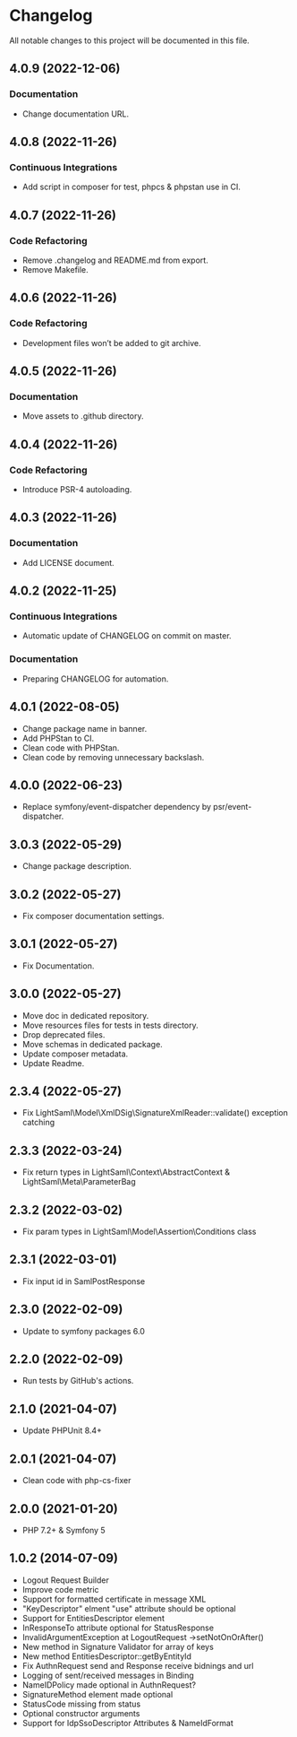 <!--- BEGIN HEADER -->
# Changelog

All notable changes to this project will be documented in this file.
<!--- END HEADER -->

## 4.0.9 (2022-12-06)

### Documentation

* Change documentation URL.

## 4.0.8 (2022-11-26)

### Continuous Integrations

* Add script in composer for test, phpcs & phpstan use in CI.

## 4.0.7 (2022-11-26)

### Code Refactoring

* Remove .changelog and README.md from export.
* Remove Makefile.

## 4.0.6 (2022-11-26)

### Code Refactoring

* Development files won’t be added to git archive.

## 4.0.5 (2022-11-26)

### Documentation

* Move assets to .github directory.

## 4.0.4 (2022-11-26)

### Code Refactoring

* Introduce PSR-4 autoloading.

## 4.0.3 (2022-11-26)

### Documentation

* Add LICENSE document.

## 4.0.2 (2022-11-25)

### Continuous Integrations

* Automatic update of CHANGELOG on commit on master.

### Documentation

* Preparing CHANGELOG for automation.

## 4.0.1 (2022-08-05)

+ Change package name in banner.
+ Add PHPStan to CI.
+ Clean code with PHPStan.
+ Clean code by removing unnecessary backslash.

## 4.0.0 (2022-06-23)

+ Replace symfony/event-dispatcher dependency by psr/event-dispatcher.

## 3.0.3 (2022-05-29)

+ Change package description.

## 3.0.2 (2022-05-27)

+ Fix composer documentation settings.

## 3.0.1 (2022-05-27)

+ Fix Documentation.

## 3.0.0 (2022-05-27)

+ Move doc in dedicated repository.
+ Move resources files for tests in tests directory.
+ Drop deprecated files.
+ Move schemas in dedicated package.
+ Update composer metadata.
+ Update Readme.

## 2.3.4 (2022-05-27)

+ Fix LightSaml\Model\XmlDSig\SignatureXmlReader::validate() exception catching

## 2.3.3 (2022-03-24)

+ Fix return types in LightSaml\Context\AbstractContext & LightSaml\Meta\ParameterBag

## 2.3.2 (2022-03-02)

+ Fix param types in LightSaml\Model\Assertion\Conditions class

## 2.3.1 (2022-03-01)

+ Fix input id in SamlPostResponse

## 2.3.0 (2022-02-09)

+ Update to symfony packages 6.0

## 2.2.0 (2022-02-09)

+ Run tests by GitHub's actions.

## 2.1.0 (2021-04-07)

+ Update PHPUnit 8.4+

## 2.0.1 (2021-04-07)

+ Clean code with php-cs-fixer

## 2.0.0 (2021-01-20)

+ PHP 7.2+ & Symfony 5

## 1.0.2 (2014-07-09)

+ Logout Request Builder
+ Improve code metric
+ Support for formatted certificate in message XML
+ "KeyDescriptor" elment "use" attribute should be optional
+ Support for EntitiesDescriptor element
+ InResponseTo attribute optional for StatusResponse
+ InvalidArgumentException at LogoutRequest ->setNotOnOrAfter()
+ New method in Signature Validator for array of keys
+ New method EntitiesDescriptor::getByEntityId
+ Fix AuthnRequest send and Response receive bidnings and url
+ Logging of sent/received messages in Binding
+ NameIDPolicy made optional in AuthnRequest?
+ SignatureMethod element made optional
+ StatusCode missing from status
+ Optional constructor arguments
+ Support for IdpSsoDescriptor Attributes & NameIdFormat
